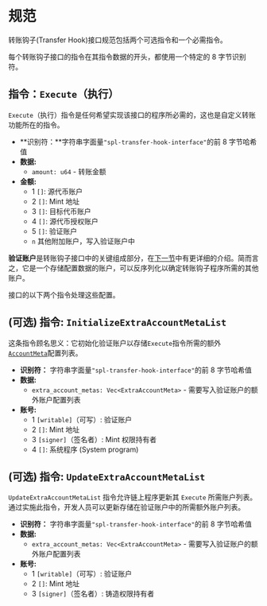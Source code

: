 # 规范

转账钩子(Transfer Hook)接口规范包括两个可选指令和一个必需指令。

每个转账钩子接口的指令在其指令数据的开头，都使用一个特定的 8 字节识别符。

## 指令：`Execute`（执行）

`Execute`（执行）指令是任何希望实现该接口的程序所必需的，这也是自定义转账功能所在的指令。

- **识别符：**字符串字面量` "spl-transfer-hook-interface" `的前 8 字节哈希值
- **数据:**
  - `amount: u64` - 转账金额
- **金额:**
  - 1 `[]`: 源代币账户
  - 2 `[]`: Mint 地址
  - 3 `[]`: 目标代币账户
  - 4 `[]`: 源代币授权账户
  - 5 `[]`: 验证账户
  - `n` 其他附加账户，写入验证账户中

**验证账户**是转账钩子接口中的关键组成部分，在[下一节](https://spl.solana.com/transfer-hook-interface/configuring-extra-accounts)中有更详细的介绍。简而言之，它是一个存储配置数据的账户，可以反序列化以确定转账钩子程序所需的其他账户。

接口的以下两个指令处理这些配置。

## (可选) 指令: `InitializeExtraAccountMetaList`

这条指令顾名思义：它初始化验证账户以存储`Execute`指令所需的额外[`AccountMeta`](https://docs.rs/solana-program/latest/solana_program/instruction/struct.AccountMeta.html)配置列表。

- **识别符：** 字符串字面量` "spl-transfer-hook-interface" `的前 8 字节哈希值
- **数据:**
  - `extra_account_metas: Vec<ExtraAccountMeta>` - 需要写入验证账户的额外账户配置列表
- **账号:**
  - 1 `[writable]`（可写）: 验证账户
  - 2 `[]`: Mint 地址
  - 3 `[signer]`（签名者）: Mint 权限持有者
  - 4 `[]`: 系统程序 (System program)

## (可选) 指令: `UpdateExtraAccountMetaList`

`UpdateExtraAccountMetaList` 指令允许链上程序更新其 `Execute` 所需账户列表。通过实施此指令，开发人员可以更新存储在验证账户中的所需额外账户列表。

- **识别符：** 字符串字面量` "spl-transfer-hook-interface" `的前 8 字节哈希值
- **数据:**
  - `extra_account_metas: Vec<ExtraAccountMeta>` - 需要写入验证账户的额外账户配置列表
- **账号:**
  - 1 `[writable]`（可写）: 验证账户
  - 2 `[]`: Mint 地址
  - 3 `[signer]`（签名者）: 铸造权限持有者
